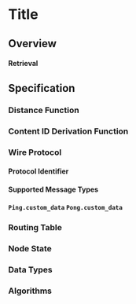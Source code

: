 <!-- 

This template is meant to provide a common structure for the individual sub
protocol specifications.  Removal of these comments is recommended.

-->

# Title

<!-- This section contains a concise description of what this network does. -->

## Overview

<!-- 

This section should remain concise and high level, but provide descriptions of the functionality provided by the network, what data types it works with, and the overall shape and structure of the network.

### Data

#### Types

<!-- This sections contains high level descriptions of each data type -->


#### Retrieval

<!-- 

For networks that support content retrieval, this section should contain a high
level description of what content can be fetched and how it is identified such
as "Retrieval of block headers by their hash" 

-->

## Specification

<!-- This section is where the actual technical specification is written -->

### Distance Function

<!-- The network specific definition of the distance function should be placed here -->

### Content ID Derivation Function

<!-- The network specific definition of the Content ID derivation function should be placed here -->

### Wire Protocol

#### Protocol Identifier

<!-- The protocol identifier used by this network -->

#### Supported Message Types

<!-- The list of message types from the portal wire protocol that are supported by this network -->

#### `Ping.custom_data` `Pong.custom_data`

<!-- If the PING/PONG messages are used by this protocol they should be specified here -->

### Routing Table 

<!-- This section should contain any network specific information about the routing table. -->

### Node State

<!-- If the protocol includes additional node state information it should be specified here. -->

### Data Types

<!--

This section should contain individual sections defining each type of content
supported by this network.  Each content type defined should have a definition
which includes how the content is encoded and the encoding for the
corresponding Content Key

-->

### Algorithms

<!-- This section should contain definitions of any protocol specific algorithms -->
